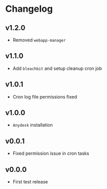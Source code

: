 # Changelog

## v1.2.0
- Removed `webapp-manager`

## v1.1.0
- Add `bleachbit` and setup cleanup cron job

## v1.0.1
- Cron log file permissions fixed

## v1.0.0
- `Anydesk` installation

## v0.0.1
- Fixed permission issue in cron tasks

## v0.0.0
- First test release

